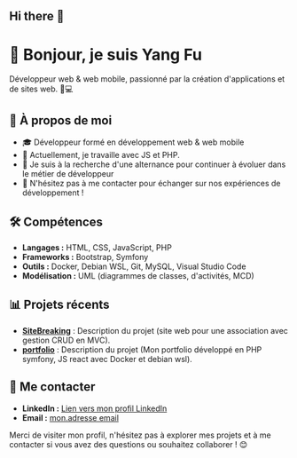 ## Hi there 👋

# 👋 Bonjour, je suis Yang Fu

Développeur web & web mobile, passionné par la création d'applications et de sites web. 🎨💻

## 🚀 À propos de moi

- 🎓 Développeur formé en développement web & web mobile
- 🌱 Actuellement, je travaille avec JS et PHP.
- 👀 Je suis à la recherche d'une alternance pour continuer à évoluer dans le métier de développeur
- 💬 N'hésitez pas à me contacter pour échanger sur nos expériences de développement !

## 🛠️ Compétences

- **Langages :** HTML, CSS, JavaScript, PHP
- **Frameworks :** Bootstrap, Symfony
- **Outils :** Docker, Debian WSL, Git, MySQL, Visual Studio Code
- **Modélisation :** UML (diagrammes de classes, d'activités, MCD)

## 📊 Projets récents

- **[SiteBreaking](https://github.com/Fu1Yang/SiteBreaking)** : Description du projet (site web pour une association avec gestion CRUD en MVC).
- **[portfolio](https://github.com/Fu1Yang/portfolio)** : Description du projet (Mon portfolio développé en PHP symfony, JS react avec Docker et debian wsl).

## 🤝 Me contacter

- **LinkedIn :** [Lien vers mon profil LinkedIn](www.linkedin.com/in/fu-yang-588646243)
- **Email :** [mon.adresse email](mailto:votre.fu.yang@outlook.fr)

Merci de visiter mon profil, n'hésitez pas à explorer mes projets et à me contacter si vous avez des questions ou souhaitez collaborer ! 😊

